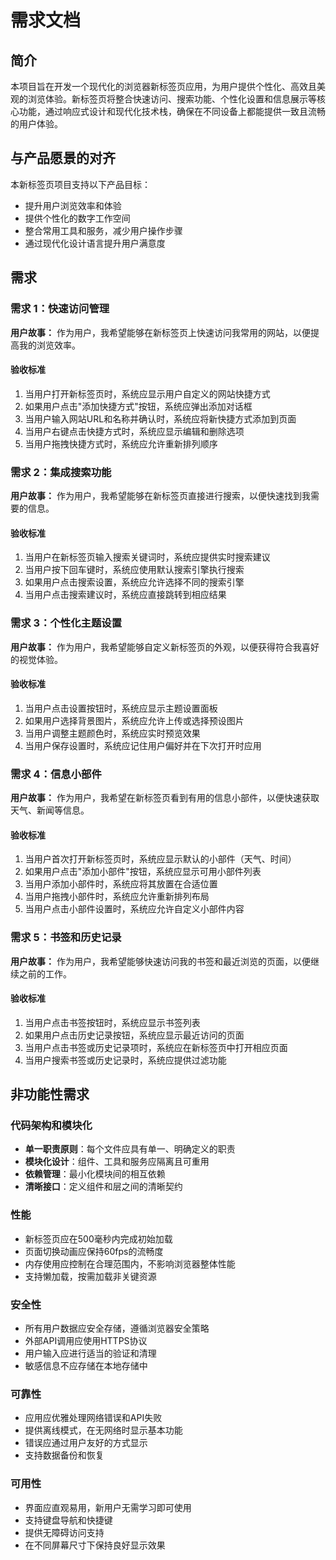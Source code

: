 # 需求文档

## 简介

本项目旨在开发一个现代化的浏览器新标签页应用，为用户提供个性化、高效且美观的浏览体验。新标签页将整合快速访问、搜索功能、个性化设置和信息展示等核心功能，通过响应式设计和现代化技术栈，确保在不同设备上都能提供一致且流畅的用户体验。

## 与产品愿景的对齐

本新标签页项目支持以下产品目标：
- 提升用户浏览效率和体验
- 提供个性化的数字工作空间
- 整合常用工具和服务，减少用户操作步骤
- 通过现代化设计语言提升用户满意度

## 需求

### 需求 1：快速访问管理

**用户故事：** 作为用户，我希望能够在新标签页上快速访问我常用的网站，以便提高我的浏览效率。

#### 验收标准

1. 当用户打开新标签页时，系统应显示用户自定义的网站快捷方式
2. 如果用户点击"添加快捷方式"按钮，系统应弹出添加对话框
3. 当用户输入网站URL和名称并确认时，系统应将新快捷方式添加到页面
4. 当用户右键点击快捷方式时，系统应显示编辑和删除选项
5. 当用户拖拽快捷方式时，系统应允许重新排列顺序

### 需求 2：集成搜索功能

**用户故事：** 作为用户，我希望能够在新标签页直接进行搜索，以便快速找到我需要的信息。

#### 验收标准

1. 当用户在新标签页输入搜索关键词时，系统应提供实时搜索建议
2. 当用户按下回车键时，系统应使用默认搜索引擎执行搜索
3. 如果用户点击搜索设置，系统应允许选择不同的搜索引擎
4. 当用户点击搜索建议时，系统应直接跳转到相应结果

### 需求 3：个性化主题设置

**用户故事：** 作为用户，我希望能够自定义新标签页的外观，以便获得符合我喜好的视觉体验。

#### 验收标准

1. 当用户点击设置按钮时，系统应显示主题设置面板
2. 如果用户选择背景图片，系统应允许上传或选择预设图片
3. 当用户调整主题颜色时，系统应实时预览效果
4. 当用户保存设置时，系统应记住用户偏好并在下次打开时应用

### 需求 4：信息小部件

**用户故事：** 作为用户，我希望在新标签页看到有用的信息小部件，以便快速获取天气、新闻等信息。

#### 验收标准

1. 当用户首次打开新标签页时，系统应显示默认的小部件（天气、时间）
2. 如果用户点击"添加小部件"按钮，系统应显示可用小部件列表
3. 当用户添加小部件时，系统应将其放置在合适位置
4. 当用户拖拽小部件时，系统应允许重新排列布局
5. 当用户点击小部件设置时，系统应允许自定义小部件内容

### 需求 5：书签和历史记录

**用户故事：** 作为用户，我希望能够快速访问我的书签和最近浏览的页面，以便继续之前的工作。

#### 验收标准

1. 当用户点击书签按钮时，系统应显示书签列表
2. 如果用户点击历史记录按钮，系统应显示最近访问的页面
3. 当用户点击书签或历史记录项时，系统应在新标签页中打开相应页面
4. 当用户搜索书签或历史记录时，系统应提供过滤功能

## 非功能性需求

### 代码架构和模块化
- **单一职责原则**：每个文件应具有单一、明确定义的职责
- **模块化设计**：组件、工具和服务应隔离且可重用
- **依赖管理**：最小化模块间的相互依赖
- **清晰接口**：定义组件和层之间的清晰契约

### 性能
- 新标签页应在500毫秒内完成初始加载
- 页面切换动画应保持60fps的流畅度
- 内存使用应控制在合理范围内，不影响浏览器整体性能
- 支持懒加载，按需加载非关键资源

### 安全性
- 所有用户数据应安全存储，遵循浏览器安全策略
- 外部API调用应使用HTTPS协议
- 用户输入应进行适当的验证和清理
- 敏感信息不应存储在本地存储中

### 可靠性
- 应用应优雅处理网络错误和API失败
- 提供离线模式，在无网络时显示基本功能
- 错误应通过用户友好的方式显示
- 支持数据备份和恢复

### 可用性
- 界面应直观易用，新用户无需学习即可使用
- 支持键盘导航和快捷键
- 提供无障碍访问支持
- 在不同屏幕尺寸下保持良好显示效果